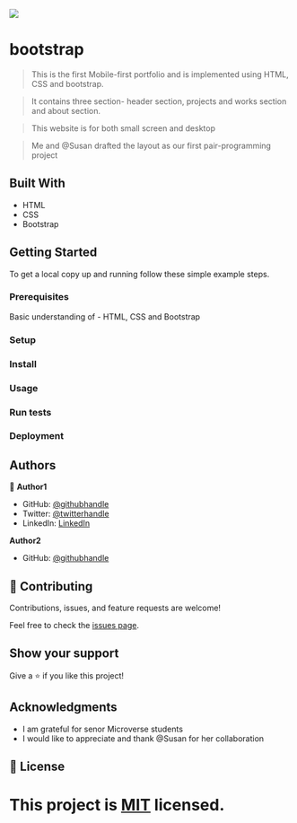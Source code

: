 ![](https://img.shields.io/badge/Microverse-blueviolet)

# bootstrap

> This is the first Mobile-first portfolio and is implemented using HTML, CSS and bootstrap.

> It contains three section- header section, projects and works section and about section.

> This website is for both small screen and desktop

> Me and @Susan drafted the layout as our first pair-programming project

## Built With

- HTML
- CSS
- Bootstrap

## Getting Started

To get a local copy up and running follow these simple example steps.

### Prerequisites

Basic understanding of - HTML, CSS and Bootstrap 

### Setup

### Install

### Usage


### Run tests

### Deployment

## Authors

👤 **Author1**

- GitHub: [@githubhandle](https://github.com/belaymit?tab=repositories)
- Twitter: [@twitterhandle](https://twitter.com/2belamit)
- LinkedIn: [LinkedIn](https://www.linkedin.com/in/belay-birhanu-144ba714b/)

**Author2**

- GitHub: [@githubhandle](https://github.com/susangoga/portfolio)

## 🤝 Contributing

Contributions, issues, and feature requests are welcome!

Feel free to check the [issues page](../../issues/).

## Show your support

Give a ⭐️ if you like this project!

## Acknowledgments

- I am grateful for senor Microverse students
- I would like to appreciate and thank @Susan for her collaboration

## 📝 License

# This project is [MIT](./LICENSE) licensed.
